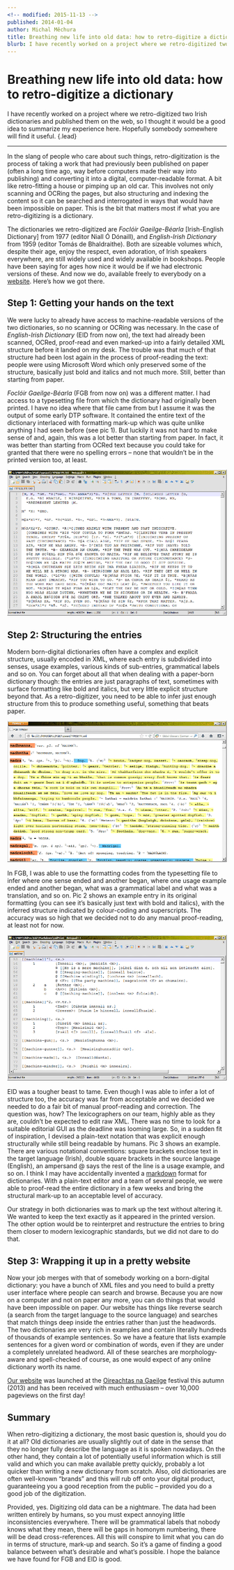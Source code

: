 ```yaml
---
<!-- modified: 2015-11-13 -->
published: 2014-01-04
author: Michal Měchura
title: Breathing new life into old data: how to retro-digitize a dictionary
blurb: I have recently worked on a project where we retro-digitized two Irish dictionaries and published them on the web, so I thought it would be a good idea to summarize my experience here. Hopefully somebody somewhere will find it useful.
---
```


# Breathing new life into old data: how to retro-digitize a dictionary

I have recently worked on a project where we retro-digitized two Irish dictionaries and published them on the web, so I thought it would be a good idea to summarize my experience here. Hopefully somebody somewhere will find it useful. {.lead}

---

In the slang of people who care about such things, retro-digitization is the process of taking a work that had previously been published on paper (often a long time ago, way before computers made their way into publishing) and converting it into a digital, computer-readable format. A bit like retro-fitting a house or pimping up an old car. This involves not only scanning and OCRing the pages, but also structuring and indexing the content so it can be searched and interrogated in ways that would have been impossible on paper. This is the bit that matters most if what you are retro-digitizing is a dictionary.

The dictionaries we retro-digitized are *Foclóir Gaeilge-Béarla* [Irish-English Dictionary] from 1977 (editor Niall Ó Dónaill), and *English-Irish Dictionary* from 1959 (editor Tomás de Bhaldraithe). Both are sizeable volumes which, despite their age, enjoy the respect, even adoration, of Irish speakers everywhere, are still widely used and widely available in bookshops. People have been saying for ages how nice it would be if we had electronic versions of these. And now we do, available freely to everybody on a [website](https://www.teanglann.ie/). Here’s how we got there.

## Step 1: Getting your hands on the text

We were lucky to already have access to machine-readable versions of the two dictionaries, so no scanning or OCRing was necessary. In the case of *English-Irish Dictionary* (EID from now on), the text had already been scanned, OCRed, proof-read and even marked-up into a fairly detailed XML structure before it landed on my desk. The trouble was that much of that structure had been lost again in the process of proof-reading the text: people were using Microsoft Word which only preserved some of the structure, basically just bold and italics and not much more. Still, better than starting from paper.

*Foclóir Gaeilge-Béarla* (FGB from now on) was a different matter. I had access to a typesetting file from which the dictionary had originally been printed. I have no idea where that file came from but I assume it was the output of some early DTP software. It contained the entire text of the dictionary interlaced with formatting mark-up which was quite unlike anything I had seen before (see pic 1). But luckily it was not hard to make sense of and, again, this was a lot better than starting from paper. In fact, it was better than starting from OCRed text because you could take for granted that there were no spelling errors – none that wouldn’t be in the printed version too, at least.

![Pic 1: FGB in typesetting format](pic1.gif)

## Step 2: Structuring the entries

Modern born-digital dictionaries often have a complex and explicit structure, usually encoded in XML, where each entry is subdivided into senses, usage examples, various kinds of sub-entries, grammatical labels and so on. You can forget about all that when dealing with a paper-born dictionary though: the entries are just paragraphs of text, sometimes with surface formatting like bold and italics, but very little explicit structure beyond that. As a retro-digitizer, you need to be able to infer just enough structure from this to produce something useful, something that beats paper.

![Pic 2: FGB converted into semi-structured data](pic2.gif)

In FGB, I was able to use the formatting codes from the typesetting file to infer where one sense ended and another began, where one usage example ended and another began, what was a grammatical label and what was a translation, and so on. Pic 2 shows an example entry in its original formatting (you can see it’s basically just text with bold and italics), with the inferred structure indicated by colour-coding and superscripts. The accuracy was so high that we decided not to do any manual proof-reading, at least not for now.

![Pic 3: EID in markdown notation](pic3.gif)

EID was a tougher beast to tame. Even though I was able to infer a lot of structure too, the accuracy was far from acceptable and we decided we needed to do a fair bit of manual proof-reading and correction. The question was, how? The lexicographers on our team, highly able as they are, couldn’t be expected to edit raw XML. There was no time to look for a suitable editorial GUI as the deadline was looming large. So, in a sudden fit of inspiration, I devised a plain-text notation that was explicit enough structurally while still being readable by humans. Pic 3 shows an example. There are various notational conventions: square brackets enclose text in the target language (Irish), double square brackets in the source language (English), an ampersand @ says the rest of the line is a usage example, and so on. I think I may have accidentally invented a [markdown](http://en.wikipedia.org/wiki/Markdown) format for dictionaries. With a plain-text editor and a team of several people, we were able to proof-read the entire dictionary in a few weeks and bring the structural mark-up to an acceptable level of accuracy.

Our strategy in both dictionaries was to mark up the text without altering it. We wanted to keep the text exactly as it appeared in the printed version. The other option would be to reinterpret and restructure the entries to bring them closer to modern lexicographic standards, but we did not dare to do that.

## Step 3: Wrapping it up in a pretty website

Now your job merges with that of somebody working on a born-digital dictionary: you have a bunch of XML files and you need to build a pretty user interface where people can search and browse. Because you are now on a computer and not on paper any more, you can do things that would have been impossible on paper. Our website has things like reverse search (a search from the target language to the source language) and searches that match things deep inside the entries rather than just the headwords. The two dictionaries are very rich in examples and contain literally hundreds of thousands of example sentences. So we have a feature that lists example sentences for a given word or combination of words, even if they are under a completely unrelated headword. All of these searches are morphology-aware and spell-checked of course, as one would expect of any online dictionary worth its name.

[Our website](https://www.teanglann.ie/) was launched at the [Oireachtas na Gaeilge](http://www.antoireachtas.ie/) festival this autumn (2013) and has been received with much enthusiasm – over 10,000 pageviews on the first day!

## Summary

When retro-digitizing a dictionary, the most basic question is, should you do it at all? Old dictionaries are usually slightly out of date in the sense that they no longer fully describe the language as it is spoken nowadays. On the other hand, they contain a lot of potentially useful information which is still valid and which you can make available pretty quickly, probably a lot quicker than writing a new dictionary from scratch. Also, old dictionaries are often well-known “brands” and this will rub off onto your digital product, guaranteeing you a good reception from the public – provided you do a good job of the digitization.

Provided, yes. Digitizing old data can be a nightmare. The data had been written entirely by humans, so you must expect annoying little inconsistencies everywhere. There will be grammatical labels that nobody knows what they mean, there will be gaps in homonym numbering, there will be dead cross-references. All this will conspire to limit what you can do in terms of structure, mark-up and search. So it’s a game of finding a good balance between what’s desirable and what’s possible. I hope the balance we have found for FGB and EID is good.
